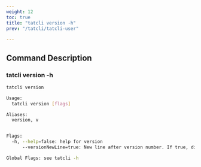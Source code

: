 ```yaml
---
weight: 12
toc: true
title: "tatcli version -h"
prev: "/tatcli/tatcli-user"

---
```


## Command Description
### tatcli version -h

```bash
tatcli version

Usage:
  tatcli version [flags]

Aliases:
  version, v


Flags:
  -h, --help=false: help for version
      --versionNewLine=true: New line after version number. If true, display Version Engine too

Global Flags: see tatcli -h

```
